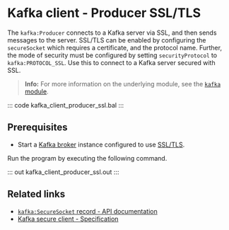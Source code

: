 # Kafka client - Producer SSL/TLS

The `kafka:Producer` connects to a Kafka server via SSL, and then sends messages to the server. SSL/TLS can be enabled by configuring the `secureSocket` which requires a certificate, and the protocol name. Further, the mode of security must be configured by setting `securityProtocol` to `kafka:PROTOCOL_SSL`. Use this to connect to a Kafka server secured with SSL.

>**Info:** For more information on the underlying module, see the [`kafka` module](https://lib.ballerina.io/ballerinax/kafka/latest).

::: code kafka_client_producer_ssl.bal :::

## Prerequisites
- Start a [Kafka broker](https://kafka.apache.org/quickstart) instance configured to use [SSL/TLS](https://docs.confluent.io/3.0.0/kafka/ssl.html#configuring-kafka-brokers).

Run the program by executing the following command.

::: out kafka_client_producer_ssl.out :::

## Related links
- [`kafka:SecureSocket` record - API documentation](https://lib.ballerina.io/ballerinax/kafka/latest/records/SecureSocket)
- [Kafka secure client - Specification](https://github.com/ballerina-platform/module-ballerinax-kafka/blob/master/docs/spec/spec.md#322-secure-client)
